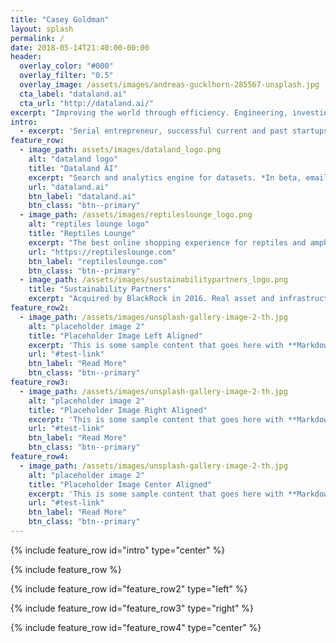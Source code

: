 ```yaml
---
title: "Casey Goldman"
layout: splash
permalink: /
date: 2018-05-14T21:40:00-00:00
header:
  overlay_color: "#000"
  overlay_filter: "0.5"
  overlay_image: /assets/images/andreas-gucklhorn-285567-unsplash.jpg
  cta_label: "dataland.ai"
  cta_url: "http://dataland.ai/"
excerpt: "Improving the world through efficiency. Engineering, investing, and operations management."
intro:
  - excerpt: 'Serial entrepreneur, successful current and past startups include:'
feature_row:
  - image_path: assets/images/dataland_logo.png
    alt: "dataland logo"
    title: "Dataland AI"
    excerpt: "Search and analytics engine for datasets. *In beta, email for invite to early access.*"
    url: "dataland.ai"
    btn_label: "dataland.ai"
    btn_class: "btn--primary"
  - image_path: /assets/images/reptileslounge_logo.png
    alt: "reptiles lounge logo"
    title: "Reptiles Lounge"
    excerpt: "The best online shopping experience for reptiles and amphibian pet supplies"
    url: "https://reptileslounge.com"
    btn_label: "reptileslounge.com"
    btn_class: "btn--primary"
  - image_path: /assets/images/sustainabilitypartners_logo.png
    title: "Sustainability Partners"
    excerpt: "Acquired by BlackRock in 2016. Real asset and infrastructure fund that identifies and invests in sustainable products to deliver high customer and fund ROI."
feature_row2:
  - image_path: /assets/images/unsplash-gallery-image-2-th.jpg
    alt: "placeholder image 2"
    title: "Placeholder Image Left Aligned"
    excerpt: 'This is some sample content that goes here with **Markdown** formatting. Left aligned with `type="left"`'
    url: "#test-link"
    btn_label: "Read More"
    btn_class: "btn--primary"
feature_row3:
  - image_path: /assets/images/unsplash-gallery-image-2-th.jpg
    alt: "placeholder image 2"
    title: "Placeholder Image Right Aligned"
    excerpt: 'This is some sample content that goes here with **Markdown** formatting. Right aligned with `type="right"`'
    url: "#test-link"
    btn_label: "Read More"
    btn_class: "btn--primary"
feature_row4:
  - image_path: /assets/images/unsplash-gallery-image-2-th.jpg
    alt: "placeholder image 2"
    title: "Placeholder Image Center Aligned"
    excerpt: 'This is some sample content that goes here with **Markdown** formatting. Centered with `type="center"`'
    url: "#test-link"
    btn_label: "Read More"
    btn_class: "btn--primary"
---
```


{% include feature_row id="intro" type="center" %}

{% include feature_row %}

{% include feature_row id="feature_row2" type="left" %}

{% include feature_row id="feature_row3" type="right" %}

{% include feature_row id="feature_row4" type="center" %}
